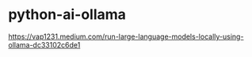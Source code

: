 # python-ai-ollama

https://vap1231.medium.com/run-large-language-models-locally-using-ollama-dc33102c6de1
